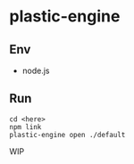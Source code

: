 # plastic-engine

## Env
- node.js

## Run
```
cd <here>
npm link
plastic-engine open ./default
```

WIP


